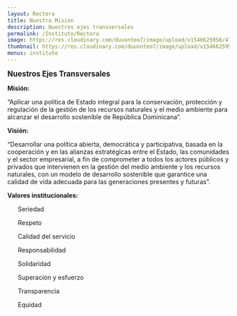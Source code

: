 ```yaml
---
layout: Rectora
title: Nuestra Misión
description: Nuestros ejes transversales
permalink: /Instituto/Rectora
image: https://res.cloudinary.com/duuonteo7/image/upload/v1546625956/47015837_198593964405984_6524636921325420544_n.jpg
thumbnail: https://res.cloudinary.com/duuonteo7/image/upload/v1546625956/47015837_198593964405984_6524636921325420544_n.jpg
menus: institute
---
```

<BIG><b>Nuestros Ejes Transversales</b></BIG>

<b>Misión: </b>


“Aplicar una política de Estado integral para la conservación, protección y regulación de la gestión de los recursos naturales y el medio ambiente para alcanzar el desarrollo sostenible de República Dominicana”.



<b>Visión: </b>


“Desarrollar una política abierta, democrática y participativa, basada en la cooperación y en las alianzas estratégicas entre el Estado, las comunidades y el sector empresarial, a fin de comprometer a todos los actores públicos y privados que intervienen en la gestión del medio ambiente y los recursos naturales, con un modelo de desarrollo sostenible que garantice una calidad de vida adecuada para las generaciones presentes y futuras”.



<b>Valores institucionales:</b>



<UL>Seriedad

Respeto

Calidad del servicio

Responsabilidad

Solidaridad

Superación y esfuerzo

Transparencia

Equidad</UL>


    



